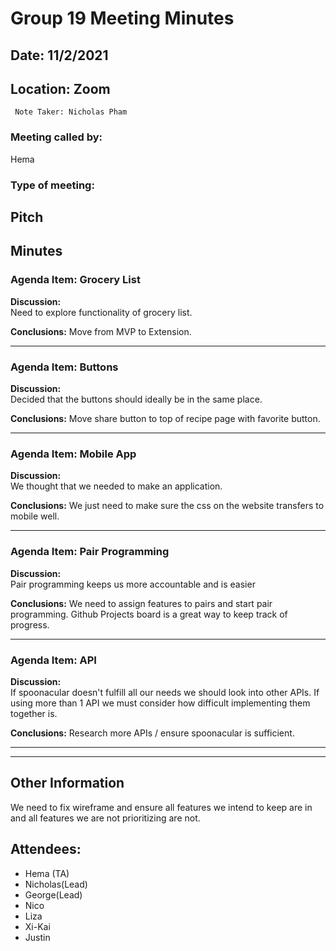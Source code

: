 # Group 19 Meeting Minutes #
## Date: 11/2/2021 ##
## Location: Zoom ##
     Note Taker: Nicholas Pham

### **Meeting called by:** ###
Hema
### **Type of meeting:**  ###
Pitch
--------------------------------------

## Minutes ##

### Agenda Item: Grocery List ###

**Discussion:**  
Need to explore functionality of grocery list.


**Conclusions:**
Move from MVP to Extension.

-------

### Agenda Item: Buttons ###

**Discussion:**  
Decided that the buttons should ideally be in the same place.

**Conclusions:**
Move share button to top of recipe page with favorite button.

-------

### Agenda Item: Mobile App ###

**Discussion:**  
We thought that we needed to make an application.

**Conclusions:**
We just need to make sure the css on the website transfers to mobile well.

-------
### Agenda Item: Pair Programming ###

**Discussion:**  
Pair programming keeps us more accountable and is easier 


**Conclusions:**
We need to assign features to pairs and start pair programming. 
Github Projects board is a great way to keep track of progress.

-------
### Agenda Item: API ###

**Discussion:**  
If spoonacular doesn't fulfill all our needs we should look into other APIs.
If using more than 1 API we must consider how difficult implementing them together is.


**Conclusions:**
Research more APIs / ensure spoonacular is sufficient.

-------

-----------------------------------

## Other Information ##
We need to fix wireframe and ensure all features we intend to keep are in and all features we are not prioritizing are not.

## Attendees: ##

- Hema (TA) 
- Nicholas(Lead) 
- George(Lead) 
- Nico 
- Liza 
- Xi-Kai 
- Justin


